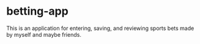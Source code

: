 # betting-app
This is an application for entering, saving, and reviewing sports bets made by myself and maybe friends.
